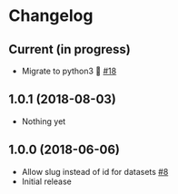 # Changelog

## Current (in progress)

- Migrate to python3 🐍 [#18](https://github.com/opendatateam/udata-recommendations/pull/18)

## 1.0.1 (2018-08-03)

- Nothing yet

## 1.0.0 (2018-06-06)

- Allow slug instead of id for datasets [#8](https://github.com/opendatateam/udata-recommendations/pull/8)
- Initial release

